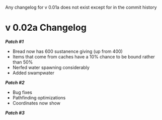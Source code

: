 Any changelog for v 0.01a does not exist except for in the commit history

v 0.02a Changelog
=================

***_Patch #1_***
- Bread now has 600 sustanence giving (up from 400)
- Items that come from caches have a 10% chance to be bound rather than 50%
- Nerfed water spawning considerably
- Added swampwater

***_Patch #2_***
- Bug fixes
- Pathfinding optimizations
- Coordinates now show

***_Patch #3_***